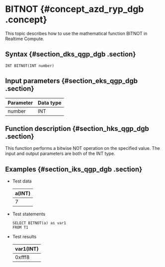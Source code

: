 # BITNOT {#concept_azd_ryp_dgb .concept}

This topic describes how to use the mathematical function BITNOT in Realtime Compute.

## Syntax {#section_dks_qgp_dgb .section}

```
INT BITNOT(INT number)

```

## Input parameters {#section_eks_qgp_dgb .section}

|Parameter|Data type|
|---------|---------|
|number|INT|

## Function description {#section_hks_qgp_dgb .section}

This function performs a bitwise NOT operation on the specified value. The input and output parameters are both of the INT type.

## Examples {#section_iks_qgp_dgb .section}

-   Test data

    |a\(INT\)|
    |--------|
    |7|

-   Test statements

    ```
    SELECT BITNOT(a) as var1
    FROM T1
    
    ```

-   Test results

    |var1\(INT\)|
    |-----------|
    |0xfff8|


